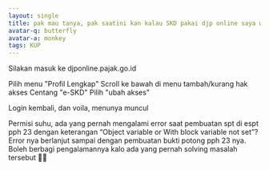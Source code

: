 ```yaml
---
layout: single
title: pak mau tanya, pak saatini kan kalau SKD pakai djp online saya waktu buka djp online tidak ada menu SKD
avatar-q: butterfly
avatar-a: monkey
tags: KUP
---
```

Silakan masuk ke djponline.pajak.go.id

Pilih menu "Profil Lengkap"
Scroll ke bawah di menu tambah/kurang hak akses
Centang "e-SKD"
Pilih "ubah akses"

Login kembali, dan voila, menunya muncul

Permisi suhu, ada yang pernah mengalami error saat pembuatan spt di espt pph 23 dengan keterangan “Object variable or With block variable not set”? Error nya berlanjut sampai dengan pembuatan bukti potong pph 23 nya. Boleh berbagi pengalamannya kalo ada yang pernah solving masalah tersebut 🙏🏾